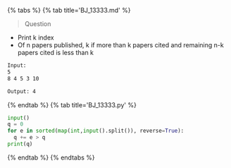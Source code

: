 {% tabs %}
{% tab title='BJ_13333.md' %}

> Question

* Print k index
* Of n papers published, k if more than k papers cited and remaining n-k papers cited is less than k

```txt
Input:
5
8 4 5 3 10

Output: 4
```

{% endtab %}
{% tab title='BJ_13333.py' %}

```py
input()
q = 0
for e in sorted(map(int,input().split()), reverse=True):
  q += e > q
print(q)
```

{% endtab %}
{% endtabs %}

